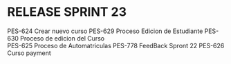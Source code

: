 # RELEASE SPRINT 23
PES-624 Crear nuevo curso 
PES-629 Proceso Edicion de Estudiante
PES-630 Proceso de edicion del Curso  
PES-625 Proceso de Automatriculas
PES-778 FeedBack Spront 22
PES-626 Curso payment